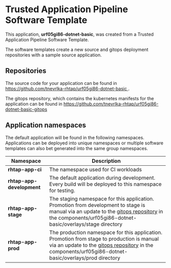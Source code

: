 # Trusted Application Pipeline Software Template

This application, **urf05gi86-dotnet-basic**, was created from a Trusted Application Pipeline Software Template.

The software templates create a new source and gitops deployment repositories with a sample source application. 

## Repositories

The source code for your application can be found in [https://github.com/tnevrlka-rhtap/urf05gi86-dotnet-basic ](https://github.com/tnevrlka-rhtap/urf05gi86-dotnet-basic ).
 
The gitops repository, which contains the kubernetes manifests for the application can be found in 
[https://github.com/tnevrlka-rhtap/urf05gi86-dotnet-basic-gitops ](https://github.com/tnevrlka-rhtap/urf05gi86-dotnet-basic-gitops ) 

## Application namespaces 

The default application will be found in the following namespaces. Applications can be deployed into unique namespaces or multiple software templates can also bet generated into the same group namespaces.  

|  Namespace   |  Description   |  
| -------- | -------- |
| **rhtap-app-ci** | The namespace used for CI workloads |
| **rhtap-app-development** | The default application during development. Every build will be deployed to this namespace for testing. |
| **rhtap-app-stage** | The staging namespace for this application. Promotion from development to stage is manual via an update to the [gitops repository](https://github.com/tnevrlka-rhtap/urf05gi86-dotnet-basic-gitops ) in the components/urf05gi86-dotnet-basic/overlays/stage directory |
| **rhtap-app-prod** | The production namespace for this application. Promotion from stage to production is manual via an update to the [gitops repository](https://github.com/tnevrlka-rhtap/urf05gi86-dotnet-basic-gitops ) in the components/urf05gi86-dotnet-basic/overlays/prod directory |